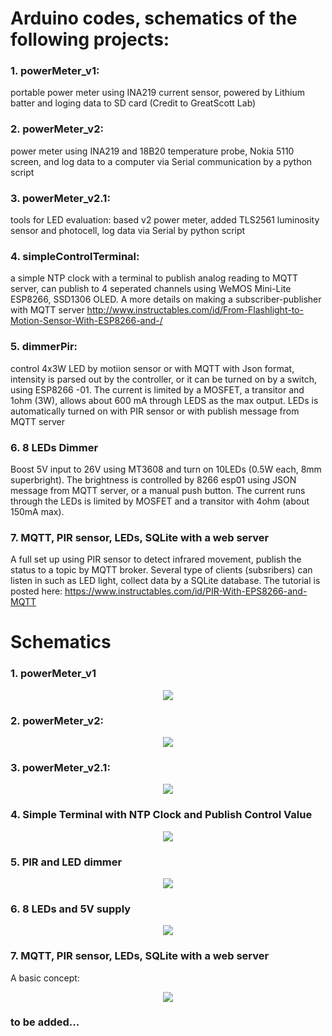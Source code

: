 # Arduino codes, schematics of the following projects:
### 1. powerMeter_v1:  
 portable power meter using INA219 current sensor, powered by Lithium batter and loging data to SD card (Credit to GreatScott Lab)
### 2. powerMeter_v2:  
power meter using INA219 and 18B20 temperature probe, Nokia 5110 screen, and log data to a computer via Serial communication by a python script 
### 3. powerMeter_v2.1:
tools for LED evaluation: based v2 power meter, added TLS2561 luminosity sensor and photocell, log data via Serial by python script

### 4. simpleControlTerminal:
a simple NTP clock with a terminal to publish analog reading to MQTT server, can publish to 4 seperated channels using WeMOS Mini-Lite ESP8266, SSD1306 OLED. A more details on making a subscriber-publisher with MQTT server http://www.instructables.com/id/From-Flashlight-to-Motion-Sensor-With-ESP8266-and-/

### 5. dimmerPir:
control 4x3W LED by motiion sensor or  with MQTT with Json format, intensity is parsed out by the controller, or it can be turned on by a switch, using ESP8266 -01. The current is limited by a MOSFET, a transitor and 1ohm (3W), allows about 600 mA through LEDS as the max output. LEDs is automatically turned on with PIR sensor or with publish message from MQTT server

### 6. 8 LEDs Dimmer
Boost 5V input to 26V using MT3608 and turn on 10LEDs (0.5W each, 8mm superbright). The brightness is controlled by 8266 esp01 using JSON message from MQTT server, or a manual push button. The current runs through the LEDs is limited by MOSFET and a transitor with 4ohm (about 150mA max).
### 7. MQTT, PIR sensor, LEDs, SQLite with a web server
A full set up using PIR sensor to detect infrared movement, publish the status to a topic by MQTT broker. Several type of clients (subsribers) can listen in such as LED light, collect data by a SQLite database.  The tutorial is posted here: https://www.instructables.com/id/PIR-With-EPS8266-and-MQTT

# Schematics

### 1. powerMeter_v1
<p align="center">
  <img src="https://github.com/binh-bk/arduinos/blob/master/poweMeter_v1/powerMeter_1.jpg"/>
</p>

### 2. powerMeter_v2:  
<p align="center">
  <img src="https://github.com/binh-bk/arduinos/blob/master/powerMeter_v2/powerMeter_v2.jpg"/>
</p>

### 3. powerMeter_v2.1:
<p align="center">
  <img src="https://github.com/binh-bk/arduinos/blob/master/powerMeter_v2.1/powerMeter_v2.1a.jpg"/>
</p>

### 4. Simple Terminal with NTP Clock and Publish Control Value
<p align="center">
<img src="https://github.com/binh-bk/arduinos/blob/master/simpleControlTerminal/simpleTerminal.jpg"/>
</p>

### 5. PIR and LED dimmer
<p align="center">
<img src="https://github.com/binh-bk/arduinos/blob/master/dimmerPir/pir_LED.jpg"/>
</p>

### 6. 8 LEDs and 5V supply
<p align="center">
<img src="https://github.com/binh-bk/arduinos/blob/master/ledDimmer_MQTT/flashlight_ESP8266.jpg"/>
</p>

### 7. MQTT, PIR sensor, LEDs, SQLite with a web server
A basic concept:
<p align="center">
<img src="https://github.com/binh-bk/arduinos/blob/master/FlaskandPlotly/pir_led_concept3.png"/>
</p>

### to be added...
